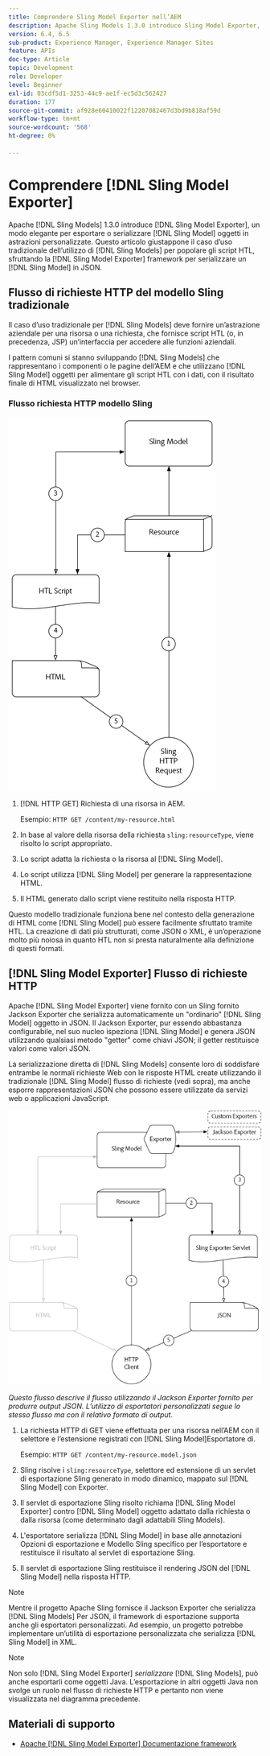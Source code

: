 ```yaml
---
title: Comprendere Sling Model Exporter nell’AEM
description: Apache Sling Models 1.3.0 introduce Sling Model Exporter, un modo elegante per esportare o serializzare oggetti Sling Model in astrazioni personalizzate. Questo articolo giustappone il caso d’uso tradizionale di utilizzo dei modelli Sling per popolare gli script HTL, con l’utilizzo del framework Sling Model Exporter per serializzare un modello Sling in JSON.
version: 6.4, 6.5
sub-product: Experience Manager, Experience Manager Sites
feature: APIs
doc-type: Article
topic: Development
role: Developer
level: Beginner
exl-id: 03cdf5d1-3253-44c9-ae1f-ec5d3c562427
duration: 177
source-git-commit: af928e60410022f12207082467d3bd9b818af59d
workflow-type: tm+mt
source-wordcount: '568'
ht-degree: 0%

---
```


# Comprendere [!DNL Sling Model Exporter]

Apache [!DNL Sling Models] 1.3.0 introduce [!DNL Sling Model Exporter], un modo elegante per esportare o serializzare [!DNL Sling Model] oggetti in astrazioni personalizzate. Questo articolo giustappone il caso d’uso tradizionale dell’utilizzo di [!DNL Sling Models] per popolare gli script HTL, sfruttando la [!DNL Sling Model Exporter] framework per serializzare un [!DNL Sling Model] in JSON.

## Flusso di richieste HTTP del modello Sling tradizionale

Il caso d’uso tradizionale per [!DNL Sling Models] deve fornire un’astrazione aziendale per una risorsa o una richiesta, che fornisce script HTL (o, in precedenza, JSP) un’interfaccia per accedere alle funzioni aziendali.

I pattern comuni si stanno sviluppando [!DNL Sling Models] che rappresentano i componenti o le pagine dell’AEM e che utilizzano [!DNL Sling Model] oggetti per alimentare gli script HTL con i dati, con il risultato finale di HTML visualizzato nel browser.

### Flusso richiesta HTTP modello Sling

![Flusso di richiesta modello Sling](./assets/understand-sling-model-exporter/sling-model-request-flow.png)

1. [!DNL HTTP GET] Richiesta di una risorsa in AEM.

   Esempio: `HTTP GET /content/my-resource.html`

1. In base al valore della risorsa della richiesta `sling:resourceType`, viene risolto lo script appropriato.

1. Lo script adatta la richiesta o la risorsa al [!DNL Sling Model].

1. Lo script utilizza [!DNL Sling Model] per generare la rappresentazione HTML.

1. Il HTML generato dallo script viene restituito nella risposta HTTP.

Questo modello tradizionale funziona bene nel contesto della generazione di HTML come [!DNL Sling Model] può essere facilmente sfruttato tramite HTL. La creazione di dati più strutturati, come JSON o XML, è un’operazione molto più noiosa in quanto HTL non si presta naturalmente alla definizione di questi formati.

## [!DNL Sling Model Exporter] Flusso di richieste HTTP

Apache [!DNL Sling Model Exporter] viene fornito con un Sling fornito Jackson Exporter che serializza automaticamente un &quot;ordinario&quot; [!DNL Sling Model] oggetto in JSON. Il Jackson Exporter, pur essendo abbastanza configurabile, nel suo nucleo ispeziona [!DNL Sling Model] e genera JSON utilizzando qualsiasi metodo &quot;getter&quot; come chiavi JSON; il getter restituisce valori come valori JSON.

La serializzazione diretta di [!DNL Sling Models] consente loro di soddisfare entrambe le normali richieste Web con le risposte HTML create utilizzando il tradizionale [!DNL Sling Model] flusso di richieste (vedi sopra), ma anche esporre rappresentazioni JSON che possono essere utilizzate da servizi web o applicazioni JavaScript.

![Flusso richieste HTTP esportazione modello Sling](./assets/understand-sling-model-exporter/sling-model-exporter-request-flow.png)

*Questo flusso descrive il flusso utilizzando il Jackson Exporter fornito per produrre output JSON. L’utilizzo di esportatori personalizzati segue lo stesso flusso ma con il relativo formato di output.*

1. La richiesta HTTP di GET viene effettuata per una risorsa nell’AEM con il selettore e l’estensione registrati con [!DNL Sling Model]Esportatore di.

   Esempio: `HTTP GET /content/my-resource.model.json`

1. Sling risolve i `sling:resourceType`, selettore ed estensione di un servlet di esportazione Sling generato in modo dinamico, mappato sul [!DNL Sling Model] con Exporter.
1. Il servlet di esportazione Sling risolto richiama [!DNL Sling Model Exporter] contro [!DNL Sling Model] oggetto adattato dalla richiesta o dalla risorsa (come determinato dagli adattabili Sling Models).
1. L&#39;esportatore serializza [!DNL Sling Model] in base alle annotazioni Opzioni di esportazione e Modello Sling specifico per l’esportatore e restituisce il risultato al servlet di esportazione Sling.
1. Il servlet di esportazione Sling restituisce il rendering JSON del [!DNL Sling Model] nella risposta HTTP.

>[!NOTE]
>
>Mentre il progetto Apache Sling fornisce il Jackson Exporter che serializza [!DNL Sling Models] Per JSON, il framework di esportazione supporta anche gli esportatori personalizzati. Ad esempio, un progetto potrebbe implementare un’utilità di esportazione personalizzata che serializza [!DNL Sling Model] in XML.

>[!NOTE]
>
>Non solo [!DNL Sling Model Exporter] *serializzare* [!DNL Sling Models], può anche esportarli come oggetti Java. L’esportazione in altri oggetti Java non svolge un ruolo nel flusso di richieste HTTP e pertanto non viene visualizzata nel diagramma precedente.

## Materiali di supporto

* [Apache [!DNL Sling Model Exporter] Documentazione framework](https://sling.apache.org/documentation/bundles/models.html#exporter-framework-since-130)
